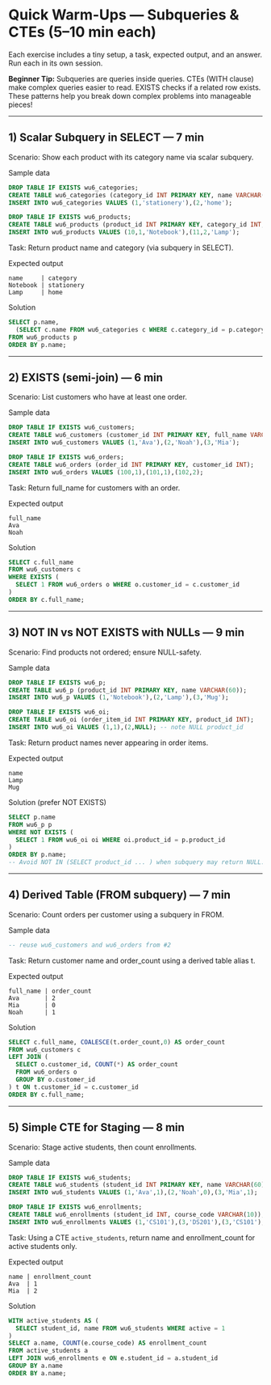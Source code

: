 # Quick Warm-Ups — Subqueries & CTEs (5–10 min each)

Each exercise includes a tiny setup, a task, expected output, and an answer. Run each in its own session.

**Beginner Tip:** Subqueries are queries inside queries. CTEs (WITH clause) make complex queries easier to read. EXISTS checks if a related row exists. These patterns help you break down complex problems into manageable pieces!

---

## 1) Scalar Subquery in SELECT — 7 min
Scenario: Show each product with its category name via scalar subquery.

Sample data
```sql
DROP TABLE IF EXISTS wu6_categories;
CREATE TABLE wu6_categories (category_id INT PRIMARY KEY, name VARCHAR(40));
INSERT INTO wu6_categories VALUES (1,'stationery'),(2,'home');

DROP TABLE IF EXISTS wu6_products;
CREATE TABLE wu6_products (product_id INT PRIMARY KEY, category_id INT, name VARCHAR(60));
INSERT INTO wu6_products VALUES (10,1,'Notebook'),(11,2,'Lamp');
```
Task: Return product name and category (via subquery in SELECT).

Expected output
```
name     | category
Notebook | stationery
Lamp     | home
```

Solution
```sql
SELECT p.name,
  (SELECT c.name FROM wu6_categories c WHERE c.category_id = p.category_id) AS category
FROM wu6_products p
ORDER BY p.name;
```

---

## 2) EXISTS (semi-join) — 6 min
Scenario: List customers who have at least one order.

Sample data
```sql
DROP TABLE IF EXISTS wu6_customers;
CREATE TABLE wu6_customers (customer_id INT PRIMARY KEY, full_name VARCHAR(60));
INSERT INTO wu6_customers VALUES (1,'Ava'),(2,'Noah'),(3,'Mia');

DROP TABLE IF EXISTS wu6_orders;
CREATE TABLE wu6_orders (order_id INT PRIMARY KEY, customer_id INT);
INSERT INTO wu6_orders VALUES (100,1),(101,1),(102,2);
```
Task: Return full_name for customers with an order.

Expected output
```
full_name
Ava
Noah
```

Solution
```sql
SELECT c.full_name
FROM wu6_customers c
WHERE EXISTS (
  SELECT 1 FROM wu6_orders o WHERE o.customer_id = c.customer_id
)
ORDER BY c.full_name;
```

---

## 3) NOT IN vs NOT EXISTS with NULLs — 9 min
Scenario: Find products not ordered; ensure NULL-safety.

Sample data
```sql
DROP TABLE IF EXISTS wu6_p;
CREATE TABLE wu6_p (product_id INT PRIMARY KEY, name VARCHAR(60));
INSERT INTO wu6_p VALUES (1,'Notebook'),(2,'Lamp'),(3,'Mug');

DROP TABLE IF EXISTS wu6_oi;
CREATE TABLE wu6_oi (order_item_id INT PRIMARY KEY, product_id INT);
INSERT INTO wu6_oi VALUES (1,1),(2,NULL); -- note NULL product_id
```
Task: Return product names never appearing in order items.

Expected output
```
name
Lamp
Mug
```

Solution (prefer NOT EXISTS)
```sql
SELECT p.name
FROM wu6_p p
WHERE NOT EXISTS (
  SELECT 1 FROM wu6_oi oi WHERE oi.product_id = p.product_id
)
ORDER BY p.name;
-- Avoid NOT IN (SELECT product_id ... ) when subquery may return NULL.
```

---

## 4) Derived Table (FROM subquery) — 7 min
Scenario: Count orders per customer using a subquery in FROM.

Sample data
```sql
-- reuse wu6_customers and wu6_orders from #2
```
Task: Return customer name and order_count using a derived table alias t.

Expected output
```
full_name | order_count
Ava       | 2
Mia       | 0
Noah      | 1
```

Solution
```sql
SELECT c.full_name, COALESCE(t.order_count,0) AS order_count
FROM wu6_customers c
LEFT JOIN (
  SELECT o.customer_id, COUNT(*) AS order_count
  FROM wu6_orders o
  GROUP BY o.customer_id
) t ON t.customer_id = c.customer_id
ORDER BY c.full_name;
```

---

## 5) Simple CTE for Staging — 8 min
Scenario: Stage active students, then count enrollments.

Sample data
```sql
DROP TABLE IF EXISTS wu6_students;
CREATE TABLE wu6_students (student_id INT PRIMARY KEY, name VARCHAR(60), active TINYINT);
INSERT INTO wu6_students VALUES (1,'Ava',1),(2,'Noah',0),(3,'Mia',1);

DROP TABLE IF EXISTS wu6_enrollments;
CREATE TABLE wu6_enrollments (student_id INT, course_code VARCHAR(10));
INSERT INTO wu6_enrollments VALUES (1,'CS101'),(3,'DS201'),(3,'CS101');
```
Task: Using a CTE `active_students`, return name and enrollment_count for active students only.

Expected output
```
name | enrollment_count
Ava  | 1
Mia  | 2
```

Solution
```sql
WITH active_students AS (
  SELECT student_id, name FROM wu6_students WHERE active = 1
)
SELECT a.name, COUNT(e.course_code) AS enrollment_count
FROM active_students a
LEFT JOIN wu6_enrollments e ON e.student_id = a.student_id
GROUP BY a.name
ORDER BY a.name;
```
